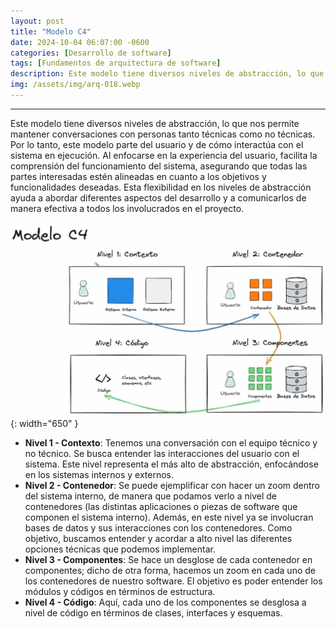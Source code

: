 ```yaml
---
layout: post
title: "Modelo C4"
date: 2024-10-04 06:07:00 -0600
categories: [Desarrollo de software]
tags: [Fundamentos de arquitectura de software]
description: Este modelo tiene diversos niveles de abstracción, lo que nos permite mantener conversaciones con personas tanto técnicas como no técnicas.....
img: /assets/img/arq-018.webp
---
```


---

Este modelo tiene diversos niveles de abstracción, lo que nos permite mantener conversaciones con personas tanto técnicas como no técnicas. Por lo tanto, este modelo parte del usuario y de cómo interactúa con el sistema en ejecución. Al enfocarse en la experiencia del usuario, facilita la comprensión del funcionamiento del sistema, asegurando que todas las partes interesadas estén alineadas en cuanto a los objetivos y funcionalidades deseadas. Esta flexibilidad en los niveles de abstracción ayuda a abordar diferentes aspectos del desarrollo y a comunicarlos de manera efectiva a todos los involucrados en el proyecto.

![alt text](/assets/img/arq-018-1.webp){: width="650" }

- **Nivel 1 - Contexto**: Tenemos una conversación con el equipo técnico y no técnico. Se busca entender las interacciones del usuario con el sistema. Este nivel representa el más alto de abstracción, enfocándose en los sistemas internos y externos.
- **Nivel 2 - Contenedor**: Se puede ejemplificar con hacer un zoom dentro del sistema interno, de manera que podamos verlo a nivel de contenedores (las distintas aplicaciones o piezas de software que componen el sistema interno). Además, en este nivel ya se involucran bases de datos y sus interacciones con los contenedores. Como objetivo, buscamos entender y acordar a alto nivel las diferentes opciones técnicas que podemos implementar.
- **Nivel 3 - Componentes**: Se hace un desglose de cada contenedor en componentes; dicho de otra forma, hacemos un zoom en cada uno de los contenedores de nuestro software. El objetivo es poder entender los módulos y códigos en términos de estructura.
- **Nivel 4 - Código**: Aquí, cada uno de los componentes se desglosa a nivel de código en términos de clases, interfaces y esquemas.



